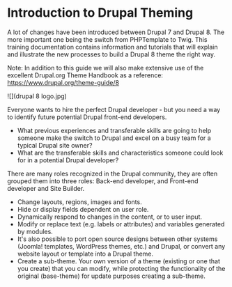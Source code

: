 # Introduction to Drupal Theming

A lot of changes have been introduced between Drupal 7 and Drupal 8. The more important one  being the switch from PHPTemplate to Twig. This training documentation contains information and tutorials that will explain and illustrate the  new processes to build a Drupal 8 theme the right way. 

Note: In addition to this guide we will also make extensive use of the excellent Drupal.org Theme Handbook as a reference: https://www.drupal.org/theme-guide/8

![](drupal 8 logo.jpg)


Everyone wants to hire the perfect Drupal developer - but you need a way to identify future potential Drupal front-end developers.

* What previous experiences and transferable skills are going to help someone make the switch to Drupal and excel on a busy team for a typical Drupal site owner?
* What are the transferable skills and characteristics someone could look for in a potential Drupal developer? 

There are many roles recognized in the Drupal community, they are often grouped them into three roles: Back-end developer, and Front-end developer and Site Builder.

* Change layouts, regions, images and fonts.
* Hide or display fields dependent on user role.
* Dynamically respond to changes in the content, or to user input.
* Modify or replace text (e.g. labels or attributes) and variables generated by modules.
* It's also possible to port open source designs between other systems (Joomla! templates, WordPress themes, etc.) and Drupal, or convert any website layout or template into a Drupal theme.
* Create a sub-theme. Your own version of a theme (existing or one that you create) that you can modify, while protecting the functionality of the original (base-theme) for update purposes creating a sub-theme.